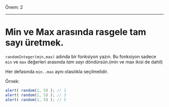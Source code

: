 Önem: 2

---

# Min ve Max arasında rasgele tam sayı üretmek.

`randomInteger(min,max)` adında bir fonksiyon yazın. Bu fonksiyon sadece `min` ve `max` değerleri arasında *tam sayı* döndürsün.(min ve max ikisi de dahil)

Her defasında `min..max` aynı olasılıkla seçilmelidir.

Örnek:

```js
alert( random(1, 5) ); // 1
alert( random(1, 5) ); // 3
alert( random(1, 5) ); // 5
```